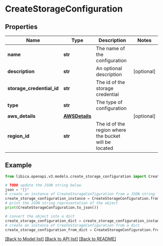 # CreateStorageConfiguration


## Properties

Name | Type | Description | Notes
------------ | ------------- | ------------- | -------------
**name** | **str** | The name of the configuration | 
**description** | **str** | An optional description | [optional] 
**storage_credential_id** | **str** | The id of the storage credential | 
**type** | **str** | The type of configuration | 
**aws_details** | [**AWSDetails**](AWSDetails.md) |  | [optional] 
**region_id** | **str** | The id of the region where the bucket will be located | 

## Example

```python
from libica.openapi.v3.models.create_storage_configuration import CreateStorageConfiguration

# TODO update the JSON string below
json = "{}"
# create an instance of CreateStorageConfiguration from a JSON string
create_storage_configuration_instance = CreateStorageConfiguration.from_json(json)
# print the JSON string representation of the object
print(CreateStorageConfiguration.to_json())

# convert the object into a dict
create_storage_configuration_dict = create_storage_configuration_instance.to_dict()
# create an instance of CreateStorageConfiguration from a dict
create_storage_configuration_from_dict = CreateStorageConfiguration.from_dict(create_storage_configuration_dict)
```
[[Back to Model list]](../README.md#documentation-for-models) [[Back to API list]](../README.md#documentation-for-api-endpoints) [[Back to README]](../README.md)


